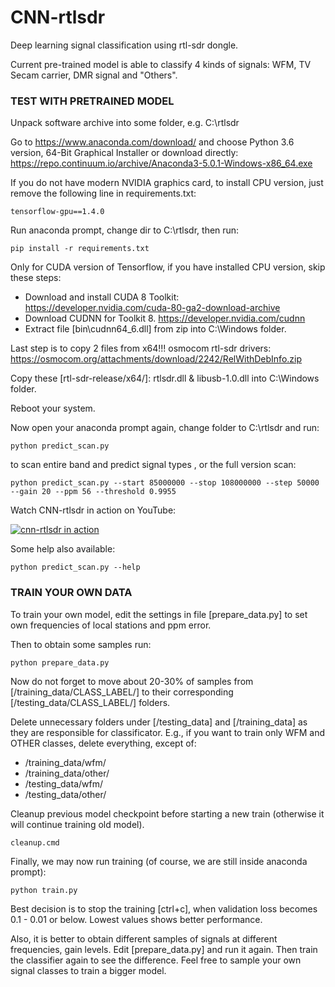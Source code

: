 # CNN-rtlsdr
Deep learning signal classification using rtl-sdr dongle.

Current pre-trained model is able to classify 4 kinds of signals: WFM, TV Secam carrier, DMR signal and "Others".

### TEST WITH PRETRAINED MODEL

Unpack software archive into some folder, e.g. C:\rtlsdr

Go to https://www.anaconda.com/download/ and choose Python 3.6 version, 64-Bit Graphical Installer
or download directly: https://repo.continuum.io/archive/Anaconda3-5.0.1-Windows-x86_64.exe

If you do not have modern NVIDIA graphics card, to install CPU version, just remove the following line in requirements.txt:
```
tensorflow-gpu==1.4.0
```

Run anaconda prompt, change dir to C:\rtlsdr, then run:
```
pip install -r requirements.txt
```

Only for CUDA version of Tensorflow, if you have installed CPU version, skip these steps:
- Download and install CUDA 8 Toolkit: https://developer.nvidia.com/cuda-80-ga2-download-archive
- Download CUDNN for Toolkit 8. https://developer.nvidia.com/cudnn
- Extract file [bin\cudnn64_6.dll] from zip into C:\Windows folder.

Last step is to copy 2 files from x64!!! osmocom rtl-sdr drivers: https://osmocom.org/attachments/download/2242/RelWithDebInfo.zip

Copy these [rtl-sdr-release/x64/]: rtlsdr.dll & libusb-1.0.dll into C:\Windows folder.

Reboot your system.

Now open your anaconda prompt again, change folder to C:\rtlsdr and run:
```
python predict_scan.py
```
to scan entire band and predict signal types , or the full version scan:
```
python predict_scan.py --start 85000000 --stop 108000000 --step 50000 --gain 20 --ppm 56 --threshold 0.9955
```

Watch CNN-rtlsdr in action on YouTube:

[![cnn-rtlsdr in action](https://img.youtube.com/vi/OrSL9dgzlcA/0.jpg)](https://www.youtube.com/watch?v=OrSL9dgzlcA)

Some help also available:
```
python predict_scan.py --help
```

### TRAIN YOUR OWN DATA

To train your own model, edit the settings in file [prepare_data.py] to set own frequencies of local stations and ppm error.

Then to obtain some samples run:
```
python prepare_data.py
```

Now do not forget to move about 20-30% of samples from [/training_data/CLASS_LABEL/] to their corresponding [/testing_data/CLASS_LABEL/] folders.

Delete unnecessary folders under [/testing_data] and [/training_data] as they are responsible for classificator.
E.g., if you want to train only WFM and OTHER classes, delete everything, except of:
- /training_data/wfm/
- /training_data/other/
- /testing_data/wfm/
- /testing_data/other/

Cleanup previous model checkpoint before starting a new train (otherwise it will continue training old model).
```
cleanup.cmd
```

Finally, we may now run training (of course, we are still inside anaconda prompt):
```
python train.py
```

Best decision is to stop the training [ctrl+c], when validation loss becomes 0.1 - 0.01 or below. Lowest values shows better performance.

Also, it is better to obtain different samples of signals at different frequencies, gain levels. Edit [prepare_data.py] and run it again.
Then train the classifier again to see the difference. Feel free to sample your own signal classes to train a bigger model.